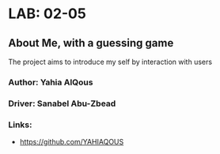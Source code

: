 # LAB: 02-05
## About Me, with a guessing game
The project aims to introduce my self by interaction with users

### Author: Yahia AlQous 
### Driver: Sanabel Abu-Zbead

### Links:
- https://github.com/YAHIAQOUS